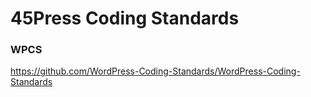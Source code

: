 # 45Press Coding Standards
### WPCS
https://github.com/WordPress-Coding-Standards/WordPress-Coding-Standards
